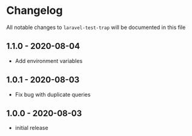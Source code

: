 # Changelog

All notable changes to `laravel-test-trap` will be documented in this file

## 1.1.0 - 2020-08-04

- Add environment variables

## 1.0.1 - 2020-08-03

- Fix bug with duplicate queries

## 1.0.0 - 2020-08-03

- initial release
